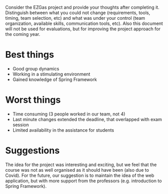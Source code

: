 Consider the EZGas project and provide your thoughts after completing it. 
Distinguish between what you could not change (requirements, tools, timing, team selection, etc) 
and what was under your control (team organization, available skills, communication tools, etc).
Also this document will not be used for evaluations, but for improving the project approach for the coming year.


# Best things
- Good group dynamics
- Working in a stimulating environment
- Gained knowledge of Spring Framework


# Worst things
- Time consuming (3 people worked in our team, not 4)
- Last minute changes extended the deadline, that overlapped with exam session
- Limited availability in the assistance for students


# Suggestions 
The idea for the project was interesting and exciting, but we feel that the course was not as well organised as it should have been (also due to Covid). For the future, our suggestion is to maintain the idea of the web application, but with more support from the professors (e.g. introduction to Spring Framework).
